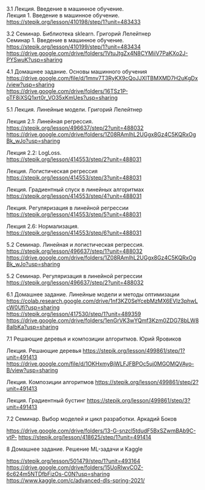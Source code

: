 3.1 Лекция. Введение в машинное обучение.  
Лекция 1. Введение в машинное обучение.  
https://stepik.org/lesson/410198/step/1?unit=483433  

3.2 Семинар. Библиотека sklearn. Григорий Лелейтнер  
Семинар 1. Введение в машинное обучение.  
https://stepik.org/lesson/410199/step/1?unit=483434  
https://drive.google.com/drive/folders/1VtuJtgZx4N8CYMiiV7PaKXo2J-PYSwuK?usp=sharing  

4.1 Домашнее задание. Основы машинного обучения  
https://drive.google.com/file/d/1mnv7T3RyKX9cQoJJXlTBMXMD7H2uKgDx/view?usp=sharing  
https://drive.google.com/drive/folders/16TSz1P-oTF8iXSQ1xrt0r_VO35xKmUes?usp=sharing  

5.1 Лекция. Линейные модели. Григорий Лелейтнер  

Лекция 2.1: Линейная регрессия.  
https://stepik.org/lesson/496637/step/2?unit=488032  
https://drive.google.com/drive/folders/1Z08RAmIhL2UGgx8Gz4C5KQRxOgBk_wJo?usp=sharing  

Лекция 2.2: LogLoss.  
https://stepik.org/lesson/414553/step/2?unit=488031  

Лекция. Логистическая регрессия  
https://stepik.org/lesson/414553/step/3?unit=488031  

Лекция. Градиентный спуск в линейных алгоритмах  
https://stepik.org/lesson/414553/step/4?unit=488031  

Лекция. Регуляризация в линейной регрессии  
https://stepik.org/lesson/414553/step/5?unit=488031  

Лекция 2.6: Нормализация.  
https://stepik.org/lesson/414553/step/6?unit=488031  

5.2 Семинар. Линейная и логистическая регрессия.  
https://stepik.org/lesson/496637/step/1?unit=488032  
https://drive.google.com/drive/folders/1Z08RAmIhL2UGgx8Gz4C5KQRxOgBk_wJo?usp=sharing  

5.2 Семинар. Регуляризация в линейной регрессии  
https://stepik.org/lesson/496637/step/2?unit=488032  

6.1 Домашнее задание. Линейные модели и методы оптимизации  
https://colab.research.google.com/drive/1nf3KZ0SeYcebMzMX6EVIz3phwLcW0Ufi?usp=sharing  
https://stepik.org/lesson/417530/step/1?unit=489359  
https://drive.google.com/drive/folders/1enGrVK3wYQmf3Kzm0ZDG78bLW88aIbKa?usp=sharing  

7.1 Решающие деревья и композиции алгоритмов. Юрий Яровиков

Лекция. Решающие деревья
https://stepik.org/lesson/499861/step/1?unit=491413
https://drive.google.com/file/d/1OKHxmyBjWLFJFBPOc5uj0MGOMQVAyo-B/view?usp=sharing

Лекция. Композиции алгоритмов
https://stepik.org/lesson/499861/step/2?unit=491413

Лекция. Градиентный бустинг
https://stepik.org/lesson/499861/step/3?unit=491413

7.2 Семинар. Выбор моделей и цикл разработки. Аркадий Боков

https://drive.google.com/drive/folders/13-G-snzcl5tdudF5BxSZwmBAb9C-vtP-
https://stepik.org/lesson/418625/step/1?unit=491414

8 Домашнее задание. Решение ML-задачи и Kaggle

https://stepik.org/lesson/501479/step/1?unit=493164
https://drive.google.com/drive/folders/15UoRIwvCOZ-6c624m5NTDfbFizOs-C0N?usp=sharing
https://www.kaggle.com/c/advanced-dls-spring-2021/






















